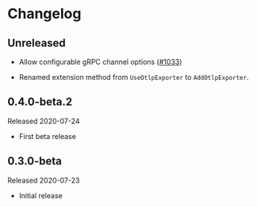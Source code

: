 # Changelog

## Unreleased

* Allow configurable gRPC channel options
  ([#1033](https://github.com/open-telemetry/opentelemetry-dotnet/pull/1033))

* Renamed extension method from `UseOtlpExporter` to `AddOtlpExporter`.

## 0.4.0-beta.2

Released 2020-07-24

* First beta release

## 0.3.0-beta

Released 2020-07-23

* Initial release
